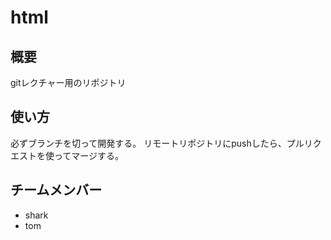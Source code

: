 # html

## 概要
gitレクチャー用のリポジトリ

## 使い方
必ずブランチを切って開発する。
リモートリポジトリにpushしたら、プルリクエストを使ってマージする。

## チームメンバー
- shark
- tom